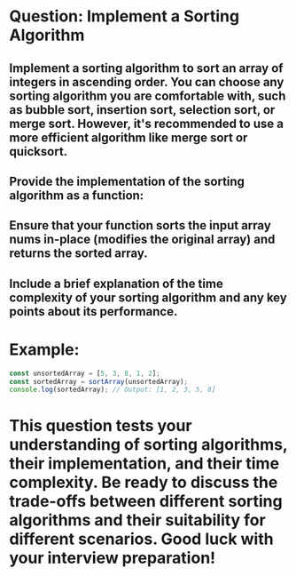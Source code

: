 
# Question: Implement a Sorting Algorithm


## Implement a sorting algorithm to sort an array of integers in ascending order. You can choose any sorting algorithm you are comfortable with, such as bubble sort, insertion sort, selection sort, or merge sort. However, it's recommended to use a more efficient algorithm like merge sort or quicksort.

## Provide the implementation of the sorting algorithm as a function:

## Ensure that your function sorts the input array nums in-place (modifies the original array) and returns the sorted array.

## Include a brief explanation of the time complexity of your sorting algorithm and any key points about its performance.

# Example:

```javascript
const unsortedArray = [5, 3, 8, 1, 2];
const sortedArray = sortArray(unsortedArray);
console.log(sortedArray); // Output: [1, 2, 3, 5, 8]

```

# This question tests your understanding of sorting algorithms, their implementation, and their time complexity. Be ready to discuss the trade-offs between different sorting algorithms and their suitability for different scenarios. Good luck with your interview preparation!